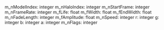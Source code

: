 m_nModelIndex: integer
m_nHaloIndex: integer
m_nStartFrame: integer
m_nFrameRate: integer
m_fLife: float
m_fWidth: float
m_fEndWidth: float
m_nFadeLength: integer
m_fAmplitude: float
m_nSpeed: integer
r: integer
g: integer
b: integer
a: integer
m_nFlags: integer